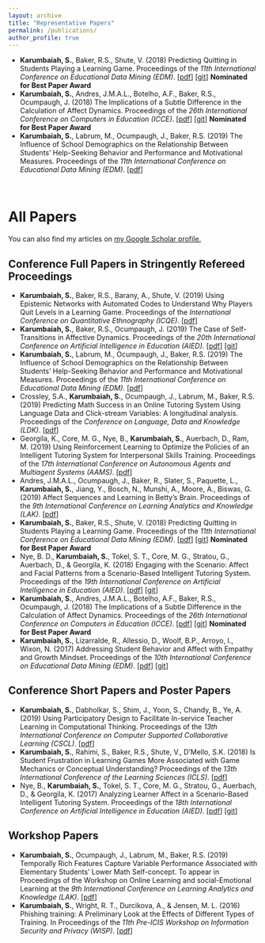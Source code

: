 ```yaml
---
layout: archive
title: "Representative Papers"
permalink: /publications/
author_profile: true
---
```


* __Karumbaiah, S.__, Baker, R.S., Shute, V. (2018) Predicting Quitting in Students Playing a Learning Game. Proceedings of the _11th International Conference on Educational Data Mining (EDM)_. \[[pdf](http://www.upenn.edu/learninganalytics/ryanbaker/EDM2018_paper_39.pdf)] \[[git](https://github.com/Shamya/Quit-Prediction-Physics-Playground.git)]  **Nominated for Best Paper Award**
* __Karumbaiah, S.__, Andres, J.M.A.L., Botelho, A.F., Baker, R.S., Ocumpaugh, J. (2018) The Implications of a Subtle Difference in the Calculation of Affect Dynamics. Proceedings of the _26th International Conference on Computers in Education (ICCE)_. \[[pdf](http://www.upenn.edu/learninganalytics/ryanbaker/i_paper_36.pdf)] \[[git](https://github.com/Shamya/L-Statistic-for-Transition-Likelihood.git)] **Nominated for Best Paper Award**
* __Karumbaiah, S.__, Labrum, M., Ocumpaugh, J., Baker, R.S. (2019) The Influence of School Demographics on the Relationship Between Students’ Help-Seeking Behavior and Performance and Motivational Measures. Proceedings of the _11th International Conference on Educational Data Mining (EDM)_. \[[pdf](http://www.upenn.edu/learninganalytics/ryanbaker/EDM2019_paper31.pdf)]

<br/>


All Papers
======

You can also find my articles on <u><a href="https://scholar.google.com/citations?user=5w4I9VMAAAAJ">my Google Scholar profile</a>.</u>

Conference Full Papers in Stringently Refereed Proceedings 
---
* __Karumbaiah, S.__, Baker, R.S., Barany, A., Shute, V. (2019) Using Epistemic Networks with Automated Codes to Understand Why Players Quit Levels in a Learning Game. Proceedings of the _International Conference on Quantitative Ethnography (ICQE)_. \[[pdf](http://www.upenn.edu/learninganalytics/ryanbaker/ICQE2019.pdf)]
* __Karumbaiah, S.__, Baker, R.S., Ocumpaugh, J. (2019) The Case of Self-Transitions in Affective Dynamics. Proceedings of the _20th International Conference on Artificial Intelligence in Education (AIED)_. \[[pdf](http://www.upenn.edu/learninganalytics/ryanbaker/AIED2019_paper_55.pdf)] \[[git](https://github.com/Shamya/L-Statistic-for-Transition-Likelihood.git)] 
* __Karumbaiah, S.__, Labrum, M., Ocumpaugh, J., Baker, R.S. (2019) The Influence of School Demographics on the Relationship Between Students’ Help-Seeking Behavior and Performance and Motivational Measures. Proceedings of the _11th International Conference on Educational Data Mining (EDM)_. \[[pdf](http://www.upenn.edu/learninganalytics/ryanbaker/EDM2019_paper31.pdf)]
* Crossley, S.A., __Karumbaiah, S.__, Ocumpaugh, J., Labrum, M., Baker, R.S. (2019) Predicting Math Success in an Online Tutoring System Using Language Data and Click-stream Variables: A longitudinal analysis. Proceedings of the _Conference on Language, Data and Knowledge (LDK)_. \[[pdf](http://www.upenn.edu/learninganalytics/ryanbaker/OASIcs-LDK-2019-25.pdf)]
* Georgila, K., Core, M. G., Nye, B., __Karumbaiah, S.__, Auerbach, D., Ram, M. (2019) Using Reinforcement Learning to Optimize the Policies of an Intelligent Tutoring System for Interpersonal Skills Training. Proceedings of the _17th International Conference on Autonomous Agents and Multiagent Systems (AAMS)_. \[[pdf](http://people.ict.usc.edu/~kgeorgila/publications/georgila_aamas19.pdf)]
* Andres, J.M.A.L., Ocumpaugh, J., Baker, R., Slater, S., Paquette, L., __Karumbaiah, S.__, Jiang, Y., Bosch, N., Munshi, A., Moore, A., Biswas, G. (2019) Affect Sequences and Learning in Betty’s Brain. Proceedings of the _9th International Conference on Learning Analytics and Knowledge (LAK)_. \[[pdf](http://www.upenn.edu/learninganalytics/ryanbaker/LAK19BettysBrainAffect.pdf)]
* __Karumbaiah, S.__, Baker, R.S., Shute, V. (2018) Predicting Quitting in Students Playing a Learning Game. Proceedings of the _11th International Conference on Educational Data Mining (EDM)_. \[[pdf](http://www.upenn.edu/learninganalytics/ryanbaker/EDM2018_paper_39.pdf)] \[[git](https://github.com/Shamya/Quit-Prediction-Physics-Playground.git)] **Nominated for Best Paper Award**
* Nye, B. D., __Karumbaiah, S.__, Tokel, S. T., Core, M. G., Stratou, G., Auerbach, D., & Georgila, K. (2018) Engaging with the Scenario: Affect and Facial Patterns from a Scenario-Based Intelligent Tutoring System. Proceedings of the _19th International Conference on Artificial Intelligence in Education (AIED)_. \[[pdf](http://people.ict.usc.edu/~kgeorgila/publications/nye_aied18.pdf)] \[[git](https://github.com/benjamid/SuperLearningAnalytics.git)]
* __Karumbaiah, S.__, Andres, J.M.A.L., Botelho, A.F., Baker, R.S., Ocumpaugh, J. (2018) The Implications of a Subtle Difference in the Calculation of Affect Dynamics. Proceedings of the _26th International Conference on Computers in Education (ICCE)_. \[[pdf](http://www.upenn.edu/learninganalytics/ryanbaker/i_paper_36.pdf)] \[[git](https://github.com/Shamya/L-Statistic-for-Transition-Likelihood.git)] **Nominated for Best Paper Award**
* __Karumbaiah, S.__, Lizarralde, R., Allessio, D., Woolf, B.P., Arroyo, I., Wixon, N. (2017) Addressing Student Behavior and Affect with Empathy and Growth Mindset. Proceedings of the _10th International Conference on Educational Data Mining (EDM)_. \[[pdf](https://files.eric.ed.gov/fulltext/ED596572.pdf)] \[[git](https://github.com/rezecib/MathspringDataProcessing.git)]


Conference Short Papers and Poster Papers
---
* __Karumbaiah, S.__, Dabholkar, S., Shim, J., Yoon, S., Chandy, B., Ye, A. (2019) Using Participatory Design to Facilitate In-service Teacher Learning in Computational Thinking. Proceedings of the _13th International Conference on Computer Supported Collaborative Learning (CSCL)_. \[[pdf](https://repository.isls.org/bitstream/1/1682/1/827-828.pdf)]
* __Karumbaiah, S.__, Rahimi, S., Baker, R.S., Shute, V., D’Mello, S.K. (2018) Is Student Frustration in Learning Games More Associated with Game Mechanics or Conceptual Understanding? Proceedings of the _13th International Conference of the Learning Sciences (ICLS)_. \[[pdf](http://www.upenn.edu/learninganalytics/ryanbaker/ICLS-Shamya.pdf)]
* Nye, B., __Karumbaiah, S.__, Tokel, S. T., Core, M. G., Stratou, G., Auerbach, D., & Georgila, K. (2017) Analyzing Learner Affect in a Scenario-Based Intelligent Tutoring System. Proceedings of the _18th International Conference on Artificial Intelligence in Education (AIED)_. \[[pdf](http://people.ict.usc.edu/~kgeorgila/publications/nye_aied17.pdf)] \[[git](https://github.com/benjamid/SuperLearningAnalytics.git)]
 
 
Workshop Papers
---
* __Karumbaiah, S.__, Ocumpaugh, J., Labrum, M., Baker, R.S. (2019) Temporally Rich Features Capture Variable Performance Associated with Elementary Students’ Lower Math Self-concept. To appear in Proceedings of the Workshop on Online Learning and social-Emotional Learning at the _9th International Conference on Learning Analytics and Knowledge (LAK)_. \[[pdf](http://www.upenn.edu/learninganalytics/ryanbaker/LAK19SEL_paper_3.pdf)] 
* __Karumbaiah, S.__, Wright, R. T., Durcikova, A., & Jensen, M. L. (2016) Phishing training: A Preliminary Look at the Effects of Different Types of Training. In Proceedings of the _11th Pre-ICIS Workshop on Information Security and Privacy (WISP)_. \[[pdf](https://pdfs.semanticscholar.org/547e/00a1565f759fccf7729f5517b4a120fb30e7.pdf)]

